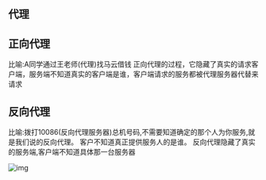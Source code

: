 ## 代理

## 正向代理

比喻:A同学通过王老师(代理)找马云借钱 正向代理的过程，它隐藏了真实的请求客户端，服务端不知道真实的客户端是谁，客户端请求的服务都被代理服务器代替来请求

## 反向代理

比喻:拨打10086(反向代理服务器)总机号码,不需要知道确定的那个人为你服务,就是我们说的反向代理。 客户不知道真正提供服务人的是谁。 反向代理隐藏了真实的服务端,客户端不知道具体那一台服务器

![img](https://cdn.staticaly.com/gh/845415120/picx-images-hosting@master/20230713/image.1zwqeynfxt8g.webp)